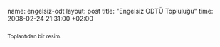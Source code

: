 name: engelsiz-odt
layout: post
title: "Engelsiz ODTÜ Topluluğu"
time: 2008-02-24 21:31:00 +02:00

<a onblur="try {parent.deselectBloggerImageGracefully();} catch(e) {}" href="http://1.bp.blogspot.com/_AZvuJ9kmERM/R8HHGlxD0vI/AAAAAAAAAiY/T1prOC-nC48/s1600-h/dscn9145.jpg"><img style="margin: 0px auto 10px; display: block; text-align: center; cursor: pointer;" src="http://1.bp.blogspot.com/_AZvuJ9kmERM/R8HHGlxD0vI/AAAAAAAAAiY/T1prOC-nC48/s400/dscn9145.jpg" alt="" id="BLOGGER_PHOTO_ID_5170632763229065970" border="0" /></a><span style="font-size:85%;">Toplantıdan bir resim.</span>
